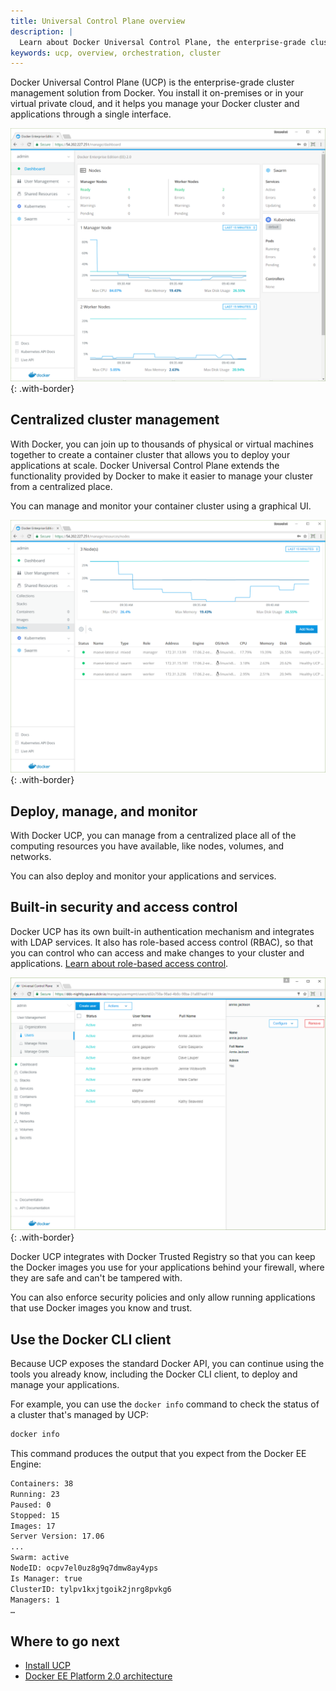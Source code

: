 ```yaml
---
title: Universal Control Plane overview
description: |
  Learn about Docker Universal Control Plane, the enterprise-grade cluster management solution from Docker.
keywords: ucp, overview, orchestration, cluster
---
```


Docker Universal Control Plane (UCP) is the enterprise-grade cluster management
solution from Docker. You install it on-premises or in your virtual private
cloud, and it helps you manage your Docker cluster and applications through a
single interface.

![](images/overview-1.png){: .with-border}

## Centralized cluster management

With Docker, you can join up to thousands of physical or virtual machines
together to create a container cluster that allows you to deploy your
applications at scale. Docker Universal Control Plane extends the
functionality provided by Docker to make it easier to manage your cluster
from a centralized place.

You can manage and monitor your container cluster using a graphical UI.

![](images/overview-2.png){: .with-border}

## Deploy, manage, and monitor

With Docker UCP, you can manage from a centralized place all of the computing
resources you have available, like nodes, volumes, and networks.

You can also deploy and monitor your applications and services.

## Built-in security and access control

Docker UCP has its own built-in authentication mechanism and integrates with
LDAP services. It also has role-based access control (RBAC), so that you can
control who can access and make changes to your cluster and applications.
[Learn about role-based access control](authorization/index.md).

![](images/overview-3.png){: .with-border}

Docker UCP integrates with Docker Trusted Registry so that you can keep the
Docker images you use for your applications behind your firewall, where they
are safe and can't be tampered with.

You can also enforce security policies and only allow running applications
that use Docker images you know and trust.

## Use the Docker CLI client

Because UCP exposes the standard Docker API, you can continue using the tools
you already know, including the Docker CLI client, to deploy and manage your
applications.

For example, you can use the `docker info` command to check the status of a
cluster that's managed by UCP:

```bash
docker info
```

This command produces the output that you expect from the Docker EE Engine:

```bash
Containers: 38
Running: 23
Paused: 0
Stopped: 15
Images: 17
Server Version: 17.06
...
Swarm: active
NodeID: ocpv7el0uz8g9q7dmw8ay4yps
Is Manager: true
ClusterID: tylpv1kxjtgoik2jnrg8pvkg6
Managers: 1
…
```

## Where to go next

- [Install UCP](admin/install/index.md)
- [Docker EE Platform 2.0 architecture](/ee/docker-ee-architecture.md)
